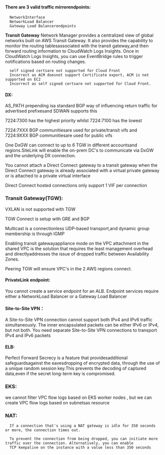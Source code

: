 #### There are 3 valid traffic mirrorendpoints: 
      NetworkInterface
      NetworkLoad Balancer
      Gateway Load Balancerendpoints

**Transit Gateway** Network Manager provides a centralized view of global networks built on AWS Transit Gateway. It also
provides the capability to monitor the routing tablesassociated with the transit gateway,and then forward routing information
to CloudWatch Logs Insights. Once in CloudWatch Logs Insights, you can use EventBridge rules to trigger notifications based on
routing changes.

      self signed certsare not supported for Cloud Front
      Incorrect as ACM doesnot support Certificate export, ACM is not supported on EC2
      Incorrect as self signed certsare not supported for Cloud Front.

#### DX:
AS_PATH prepending isa standard BGP way of influencing return traffic for advertised prefixesand SDWAN
supports this

7224:7300 has the highest priority whilst 7224:7100 has the lowest

7224:7XXX BGP communitiesare used for private/transit vifs and 7224:9XXX BGP communitiesare used for public vifs

One DxGW can connect to up to 6 TGW in different accountsand regions.SiteLink will enable the on-prem DC's to communicate via DxGW and the underlying DX connection.

You cannot attach a Direct Connect gateway to a transit gateway when the Direct Connect gateway is already associated with a virtual private gateway or is attached to a private virtual interface

Direct Connect hosted connections only support 1 VIF per connection

### Transit Gateway(TGW):
VXLAN is not supported with TGW

TGW Connect is setup with GRE and BGP

Multicast is a connectionless UDP-based transport,and dynamic group membership is through IGMP

Enabling transit gatewayappliance mode on the VPC attachment in the shared VPC is the solution that requires the least
management overhead and directlyaddresses the issue of dropped traffic between Availability Zones.

Peering TGW will ensure VPC's in the 2 AWS regions connect.

#### PrivateLink endpoint:
You cannot create a service endpoint for an ALB. Endpoint services require either a NetworkLoad Balancer or a Gateway Load Balancer 

#### Site-to-Site VPN：
A Site-to-Site VPN connection cannot support both IPv4 and IPv6 traffic simultaneously. The inner encapsulated packets can be either IPv6 or IPv4, but not both. You need separate Site-to-Site VPN connections to transport IPv4 and IPv6 packets

#### ELB:
Perfect Forward Secrecy is a feature that providesadditional safeguardsagainst the eavesdropping of encrypted data, through
the use of a unique random session key.This prevents the decoding of captured data,even if the secret long-term key is
compromised.

### EKS:
we cannot filter VPC flow logs based on EKS worker nodes , but we can create VPC flow logs based on subnetsas resource

### NAT:
      If a connection that's using a NAT gateway is idle for 350 seconds or more, the connection times out.
      
      To prevent the connection from being dropped, you can initiate more traffic over the connection. Alternatively, you can enable
      TCP keepalive on the instance with a value less than 350 seconds
